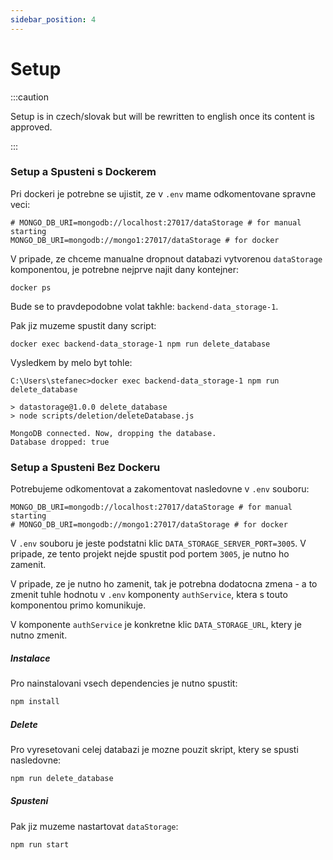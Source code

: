 ```yaml
---
sidebar_position: 4
---
```


# Setup

:::caution

Setup is in czech/slovak but will be rewritten to english once its content is approved.

:::


### Setup a Spusteni s Dockerem

Pri dockeri je potrebne se ujistit, ze v `.env` mame odkomentovane spravne veci:

```env
# MONGO_DB_URI=mongodb://localhost:27017/dataStorage # for manual starting
MONGO_DB_URI=mongodb://mongo1:27017/dataStorage # for docker
```

<!-- Pro spusteni je vsechno dulezite napsane [zde](). -->

V pripade, ze chceme manualne dropnout databazi vytvorenou `dataStorage` komponentou, je potrebne nejprve najit dany kontejner:

```docker
docker ps
```

Bude se to pravdepodobne volat takhle: `backend-data_storage-1`.

Pak jiz muzeme spustit dany script:

```docker
docker exec backend-data_storage-1 npm run delete_database
```

Vysledkem by melo byt tohle:

```docker
C:\Users\stefanec>docker exec backend-data_storage-1 npm run delete_database

> datastorage@1.0.0 delete_database
> node scripts/deletion/deleteDatabase.js

MongoDB connected. Now, dropping the database.
Database dropped: true
```

### Setup a Spusteni Bez Dockeru

<!-- Predpokladame, ze uzivatel jiz v ruce drzi url od `MongoDb` databaze. Tu je nutne vlozit do `.env` souboru (ktery se nachazi [zde]()) jaho hodnotu pro klic `MONGO_DB_URI`. -->

Potrebujeme odkomentovat a zakomentovat nasledovne v `.env` souboru:

```env
MONGO_DB_URI=mongodb://localhost:27017/dataStorage # for manual starting
# MONGO_DB_URI=mongodb://mongo1:27017/dataStorage # for docker
```

V `.env` souboru je jeste podstatni klic `DATA_STORAGE_SERVER_PORT=3005`. V pripade, ze tento projekt nejde spustit pod portem `3005`, je nutno ho zamenit. 

V pripade, ze je nutno ho zamenit, tak je potrebna dodatocna zmena - a to zmenit tuhle hodnotu v `.env` komponenty `authService`, ktera s touto komponentou primo komunikuje.

V komponente `authService` je konkretne klic `DATA_STORAGE_URL`, ktery je nutno zmenit.

##### Instalace
Pro nainstalovani vsech dependencies je nutno spustit:

```bash
npm install
```

##### Delete

Pro vyresetovani celej databazi je mozne pouzit skript, ktery se spusti nasledovne:

```bash
npm run delete_database
```

<!-- Je **dulezite** poznamenat, ze pro spravne fungovani systemu je ted nutno provest inicializaci `authStorage` pomoci skriptu v danem `authStorage` projektu (vice informaci o tom, co je potrebne udelat [zde]()). -->

##### Spusteni

Pak jiz muzeme nastartovat `dataStorage`:

```bash
npm run start
```
